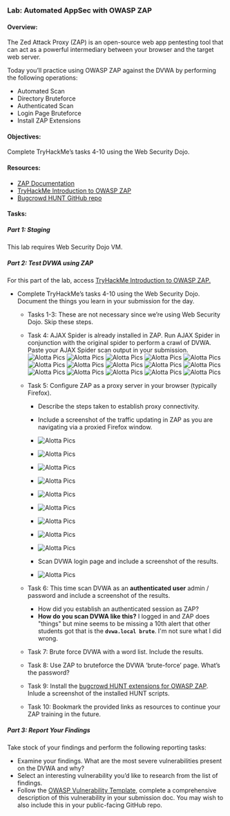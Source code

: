 ### Lab: Automated AppSec with OWASP ZAP

#### Overview:

The Zed Attack Proxy (ZAP) is an open-source web app pentesting tool that can act as a powerful intermediary between your browser and the target web server.

Today you’ll practice using OWASP ZAP against the DVWA by performing the following operations:

- Automated Scan
- Directory Bruteforce
- Authenticated Scan
- Login Page Bruteforce
- Install ZAP Extensions

#### Objectives:

Complete TryHackMe’s tasks 4-10 using the Web Security Dojo.

#### Resources:

- [ZAP Documentation](https://www.zaproxy.org/docs/)
- [TryHackMe Introduction to OWASP ZAP](https://tryhackme.com/room/learnowaspzap)
- [Bugcrowd HUNT GitHub repo](https://github.com/bugcrowd/HUNT)

#### Tasks:

##### Part 1: Staging

This lab requires Web Security Dojo VM.

##### Part 2: Test DVWA using ZAP

For this part of the lab, access [TryHackMe Introduction to OWASP ZAP.](https://tryhackme.com/room/learnowaspzap)

- Complete TryHackMe’s tasks 4-10 using the Web Security Dojo. Document the things you learn in your submission for the day.
  - Tasks 1-3: These are not necessary since we’re using Web Security Dojo. Skip these steps.
  - Task 4: AJAX Spider is already installed in ZAP. Run AJAX Spider in conjunction with the original spider to perform a crawl of DVWA. Paste your AJAX Spider scan output in your submission.
![Alotta Pics](media/lab37-1.png)
![Alotta Pics](media/lab37-2.png)
![Alotta Pics](media/lab37-3.png)
![Alotta Pics](media/lab37-4.png)
![Alotta Pics](media/lab37-5.png)
![Alotta Pics](media/lab37-6.png)
![Alotta Pics](media/lab37-7.png)
![Alotta Pics](media/lab37-8.png)
![Alotta Pics](media/lab37-9.png)
![Alotta Pics](media/lab37-10.png)
![Alotta Pics](media/lab37-11.png)
![Alotta Pics](media/lab37-12.png)
![Alotta Pics](media/lab37-13.png)
![Alotta Pics](media/lab37-14.png)
![Alotta Pics](media/lab37-15.png)

  - Task 5: Configure ZAP as a proxy server in your browser (typically Firefox).
    - Describe the steps taken to establish proxy connectivity.
    - Include a screenshot of the traffic updating in ZAP as you are navigating via a proxied Firefox window.
    - ![Alotta Pics](media/lab37-16.png)
    - ![Alotta Pics](media/lab37-17.png)
    - ![Alotta Pics](media/lab37-18.png)
    - ![Alotta Pics](media/lab37-19.png)
    - ![Alotta Pics](media/lab37-20.png)
    - ![Alotta Pics](media/lab37-21.png)
    - ![Alotta Pics](media/lab37-22.png)
    - ![Alotta Pics](media/lab37-23.png)
    - ![Alotta Pics](media/lab37-24.png)

    - Scan DVWA login page and include a screenshot of the results.
    - ![Alotta Pics](media/lab37-25.png)

  - Task 6: This time scan DVWA as an **authenticated user** admin / password and include a screenshot of the results.
    - How did you establish an authenticated session as ZAP?
    - **How do you scan DVWA like this?**  I logged in and ZAP does "things" but mine seems to be missing a 10th alert that other students got that is the **`dvwa.local brute`**.  I'm not sure what I did wrong.
  
  - Task 7: Brute force DVWA with a word list. Include the results.
  - Task 8: Use ZAP to bruteforce the DVWA ‘brute-force’ page. What’s the password?
  - Task 9: Install the [bugcrowd HUNT extensions for OWASP ZAP](https://github.com/bugcrowd/HUNT). Inlude a screenshot of the installed HUNT scripts.
  - Task 10: Bookmark the provided links as resources to continue your ZAP training in the future.

##### Part 3: Report Your Findings

Take stock of your findings and perform the following reporting tasks:

- Examine your findings. What are the most severe vulnerabilities present on the DVWA and why?
- Select an interesting vulnerability you’d like to research from the list of findings.
- Follow the [OWASP Vulnerability Template](https://owasp.org/www-community/vulnerabilities/Vulnerability_template), complete a comprehensive description of this vulnerability in your submission doc. You may wish to also include this in your public-facing GitHub repo.
